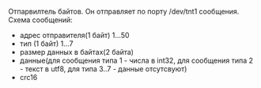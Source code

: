 Отпарвилтель байтов. Он отправляет по порту /dev/tnt1 сообщения. 
Схема сообщений:
- адрес отправителя(1 байт) 1...50
- тип (1 байт) 1...7
- размер данных в байтах(2 байта)
- данные(для сообщения типа 1 - числа в int32, для сообщения типа 2 - текст в utf8, для типа 3..7 - данные отсутсвуют)
- crc16
